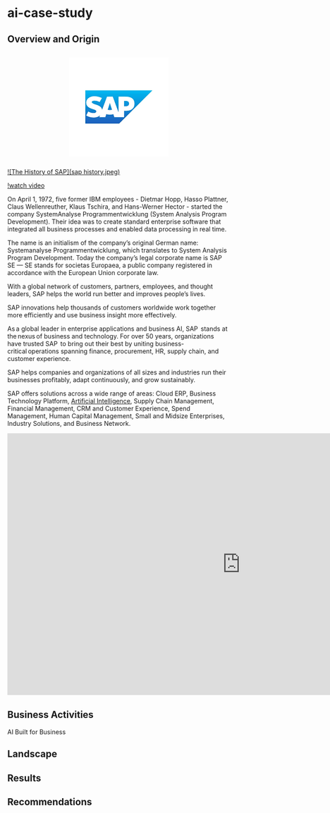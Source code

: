 # ai-case-study

## Overview and Origin

<h2 align="center">

<a href="https://www.sap.com/index.html">![SAP Logo](download.png)

</h2>

![The History of SAP](sap history.jpeg)

[!watch video](ttps://youtu.be/g-UaUrETB1E)

On April 1, 1972, five former IBM employees - Dietmar Hopp, Hasso Plattner, Claus Wellenreuther, Klaus Tschira, and Hans-Werner Hector - started the company SystemAnalyse Programmentwicklung (System Analysis Program Development). Their idea was to create standard enterprise software that integrated all business processes and enabled data processing in real time.

The name is an initialism of the company’s original German name: Systemanalyse Programmentwicklung, which translates to System Analysis Program Development. Today the company’s legal corporate name is SAP SE — SE stands for societas Europaea, a public company registered in accordance with the European Union corporate law.

With a global network of customers, partners, employees, and thought leaders, SAP helps the world run better and improves people’s lives.  

SAP innovations help thousands of customers worldwide work together more efficiently and use business insight more effectively. 

As a global leader in enterprise applications and business AI, SAP  stands at the nexus of business and technology. For over 50 years, organizations have trusted SAP  to bring out their best by uniting business-critical operations spanning finance, procurement, HR, supply chain, and customer experience.

SAP helps companies and organizations of all sizes and industries run their businesses profitably, adapt continuously, and grow sustainably.

SAP offers solutions across a wide range of areas:
Cloud ERP, 
Business Technology Platform, 
[Artificial Intelligence](https://www.sap.com/products/artificial-intelligence.html),
Supply Chain Management, 
Financial Management,
CRM and Customer Experience,
Spend Management,
Human Capital Management,
Small and Midsize Enterprises,
Industry Solutions, and
Business Network.

<iframe width="1056" height="594" src="https://www.youtube.com/embed/g-UaUrETB1E" title="The Origin of SAP: The Perfect First Customer (SAP celebrate 50 years)" frameborder="0" allow="accelerometer; autoplay; clipboard-write; encrypted-media; gyroscope; picture-in-picture; web-share" referrerpolicy="strict-origin-when-cross-origin" allowfullscreen></iframe>

## Business Activities

AI Built for Business 



## Landscape

## Results

## Recommendations
